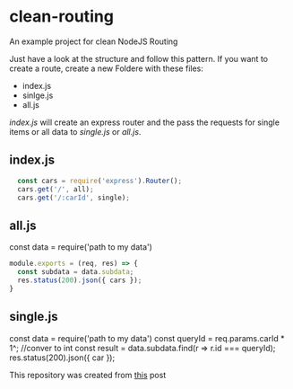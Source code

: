 # clean-routing
An example project for clean NodeJS Routing

Just have a look at the structure and follow this pattern.
If you want to create a route, create a new Foldere with these files:
- index.js
- sinlge.js
- all.js

*index.js* will create an express router and the pass the requests for single items or all data to *single.js* or *all.js*.

## index.js

```javascript
  const cars = require('express').Router();
  cars.get('/', all);
  cars.get('/:carId', single);
```

## all.js
const data = require('path to my data')
```javascript
module.exports = (req, res) => {
  const subdata = data.subdata;
  res.status(200).json({ cars });
}
```
## single.js
const data = require('path to my data')
  const queryId = req.params.carId * 1^; //conver to int
  const result = data.subdata.find(r => r.id === queryId);
  res.status(200).json({ car });



This repository was created from [this](https://scotch.io/tutorials/keeping-api-routing-clean-using-express-routers) post
